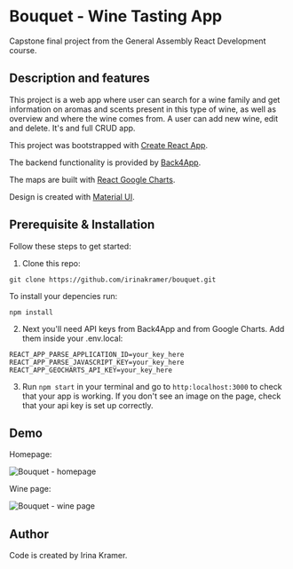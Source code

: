 # Bouquet - Wine Tasting App

Capstone final project from the General Assembly React Development course. 

## Description and features

This project is a web app where user can search for a wine family and get information on aromas and scents present in this type of wine, as well as overview and where the wine comes from. A user can add new wine, edit and delete. It's and full CRUD app. 

This project was bootstrapped with [Create React App](https://github.com/facebook/create-react-app).

The backend functionality is provided by  [Back4App](https://www.back4app.com/).

The maps are built with [React Google Charts](https://react-google-charts.com/).

Design is created with [Material UI](https://material-ui.com/).


## Prerequisite & Installation
Follow these steps to get started:

1. Clone this repo:

```git clone https://github.com/irinakramer/bouquet.git```

To install your depencies run:

```npm install``` 


2. Next you'll need API keys from Back4App and from Google Charts. Add them inside your .env.local:

```
REACT_APP_PARSE_APPLICATION_ID=your_key_here
REACT_APP_PARSE_JAVASCRIPT_KEY=your_key_here
REACT_APP_GEOCHARTS_API_KEY=your_key_here
```

3. Run `npm start` in your terminal and go to `http:localhost:3000` to check that your app is working. If you don't see an image on the page, check that your api key is set up correctly.



## Demo
Homepage:

![Bouquet - homepage](/public/images/bouquet-home-screenshot.png?raw=true "Bouquet wine tasting - homepage")


Wine page:

![Bouquet - wine page](/public/images/bouquet-wine-screenshot.png?raw=true "Bouquet wine tasting - wine page")


## Author
Code is created by Irina Kramer.
